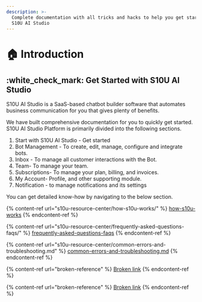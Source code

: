 ```yaml
---
description: >-
  Complete documentation with all tricks and hacks to help you get started with
  S10U AI Studio
---
```


# 🏠 Introduction

## :white\_check\_mark: Get Started with S10U AI Studio

S10U AI Studio is a SaaS-based chatbot builder software that automates business communication for you that gives plenty of benefits.

We have built comprehensive documentation for you to quickly get started. S10U AI Studio Platform is primarily divided into the following sections.

1. Start with S10U AI Studio - Get started
2. Bot Management - To create, edit, manage, configure and integrate bots.
3. Inbox - To manage all customer interactions with the Bot.
4. Team- To manage your team.
5. Subscriptions- To manage your plan, billing, and invoices.
6. My Account- Profile, and other supporting module.
7. Notification - to manage notifications and its settings

You can get detailed know-how by navigating to the below section.

{% content-ref url="s10u-resource-center/how-s10u-works/" %}
[how-s10u-works](s10u-resource-center/how-s10u-works/)
{% endcontent-ref %}

{% content-ref url="s10u-resource-center/frequently-asked-questions-faqs/" %}
[frequently-asked-questions-faqs](s10u-resource-center/frequently-asked-questions-faqs/)
{% endcontent-ref %}

{% content-ref url="s10u-resource-center/common-errors-and-troubleshooting.md" %}
[common-errors-and-troubleshooting.md](s10u-resource-center/common-errors-and-troubleshooting.md)
{% endcontent-ref %}

{% content-ref url="broken-reference" %}
[Broken link](broken-reference)
{% endcontent-ref %}

{% content-ref url="broken-reference" %}
[Broken link](broken-reference)
{% endcontent-ref %}
